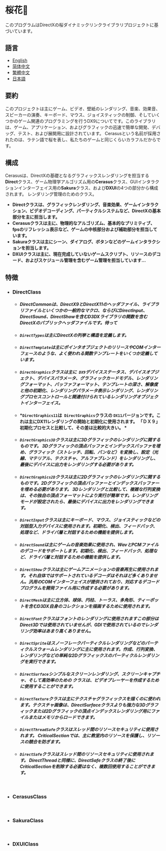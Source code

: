 # 桜花🌸
このプログラムはDirectXの桜ダイナミックリンクライブラリプロジェクトに基づいています。

## 語言
  * [English](https://github.com/Alopex6414/Cerasus/blob/master/README.md)
  * [简体中文](https://github.com/Alopex6414/Cerasus/blob/master/README_ZH_CN.md)
  * [繁體中文](https://github.com/Alopex6414/Cerasus/blob/master/README_ZH_TW.md)
  * [日本語](https://github.com/Alopex6414/Cerasus/blob/master/README_JA_JP.md)

## 要約
このプロジェクトは主にゲーム、ビデオ、壁紙のレンダリング、音楽、効果音、スピーカーの演奏、キーボード、マウス、ジョイスティックの制御、そしていくつかのゲーム関連のプログラミングを行うDX9についてです。このライブラリは、ゲーム、アプリケーション、およびグラフィックの迅速で簡単な開発、デバッグ、テスト、および展開用に設計されています。 Cerasusという名前が採用されたのは、ラテン語で桜を表し、私たちのゲームと同じくらいカラフルだからです。

## 構成
Cerasusは、DirectXの基礎となるグラフィックスレンダリングを担当する**Direct**クラス、ゲーム物理学アルゴリズム用の**Cerasus**クラス、GUIインタラクションインターフェイス用の**Sakura**クラス、および**DXUI**の4つの部分から構成されます。 レンダリング管理のためのクラス。
* **Directクラスは、グラフィックレンダリング、音楽効果、ゲームインタラクション、ビデオデコーディング、パーティクルシステムなど、DirectXの基本部分を主に担当します。**
* **Cerasusクラスは主に、物理的なアルゴリズム、基本的なプリミティブ、fpsのリフレッシュ表示など、ゲームの中核部分および補助部分を担当しています。**
* **Sakuraクラスは主にシーン、ダイアログ、ボタンなどのゲームインタラクションを担当します。**
* **DXUIクラスは主に、現在完成していないゲームスクリプト、リソースのデコード、およびスケジュール管理を含むゲーム管理を担当しています...**

## 特徴
  * ### DirectClass
    * #### *DirectCommonは、DirectX9とDirectX11のヘッダファイル、ライブラリファイルといくつかの一般的なマクロ、ならびにDirectInput、DirectSound、DirectShowを含むD3DXライブラリの関数を含むDirectXのパブリックヘッダファイルです。待って*
    * #### *`DirectTypes`は主にDirectXの列挙と構造を定義します。*
    * #### *`DirectTemplate`は主にポインタオブジェクトのリリースやCOMインターフェースのような、よく使われる関数テンプレートをいくつか定義しています。*
    * #### *`DirectGraphics`クラスは主に` DX9`デバイスステータス、デバイスオブジェクト、デバイスパラメータ、グラフィックカードモデル、レンダリングフォーマット、バッファフォーマット、テンプレートの深さ、解像度と他の初期化、レンダリングパラメータ表示レンダリング、レンダリングプロセスコントロールと関連付けられているレンダリングオブジェクトインターフェイス。*
    * #### *`DirectGraphics11`は` DirectGraphics`クラスの `DX11`バージョンです。これは主にDX11レンダリングの開始と初期化に使用されます。 「ＤＸ９」初期化プロセスと比較して、その差は比較的大きい。 *
    * #### *`DirectGraphics3D`クラスは主に3Dグラフィックのレンダリングに関するものです。 3Dグラフィックの頂点バッファとインデックスバッファを埋め、グラフィック（ストレッチ、回転、パンなど）を変換し、設定（光線、マテリアル、テクスチャ、アルファブレンド）をレンダリングし、最後にデバイスに出力をレンダリングする必要があります。*
    * #### *`DirectGraphics2D`クラスは主に2Dグラフィックのレンダリングに関するものです。2Dグラフィックの頂点バッファーとインデックスバッファーを埋める必要があります。 3Dレンダリングと比較して、複雑な行列変換は、その独自の頂点フォーマットにより実行が簡単です。レンダリングモードが設定されたら、最後にデバイスに出力をレンダリングできます。*
    * #### *`DirectInput`クラスは主にキーボード、マウス、ジョイスティックなどの対話型入力デバイスに使用されます。初期化、検出、フィードバック、処理など、ドライバ層と対話するための機能を提供します。*
    * #### *`DirectSound`は主にゲームの音楽効果に使用され、WavとPCMファイルのデコードをサポートします。初期化、検出、フィードバック、処理など、ドライバ層と対話するための機能を提供します。*
    * #### *`DirectShow`クラスは主にゲームアニメーションの音楽再生に使用されます。それ自体ではサポートされているデコーダはそれほど多くありません。汎用のCOMインターフェイスが提供されており、対応するデコードプログラムを開発ファイル用に作成する必要があります。*
    * #### *`DirectMesh`は主に立方体、球体、円柱、トーラス、多角形、ティーポットを含むD3DX自身のコレクションを描画するために使用されます。*
    * #### *`DirectFont`クラスはフォントのレンダリングに使用されますこの部分はDirect3Dでは使用されていませんが、GDIで使用されているのでレンダリング効率はあまり高くありません。*
    * #### *`DirectSprite`はスノーフレークパーティクルレンダリングなどのパーティクルスウォームレンダリングに主に使用されます。作成、行列変換、レンダリングなどの単純な2Dグラフィックスのパーティクルレンダリングを実行できます。*
    * #### *`DirectSurface`シンプルなスクリーンレンダリング、スクリーンキャプチャ、そして高効率のための クラスは、ビデオプレーヤーを作成するために使用することができます。*
    * #### *`DirectTexture`クラスは主にテクスチャグラフィックスを描くのに使われます。テクスチャ画像は、DirectSurfaceクラスよりも強力な3Dグラフィックまたは2Dグラフィックの頂点インデックスレンダリング用にファイルまたはメモリからロードできます。*
    * #### *`DirectThreadSafe`クラスはスレッド間のリソースセキュリティに使用されます。 CriticalSectionでは、主に教室内のリソースを保護し、リソースの競合を防ぎます。*
    * #### *`DirectSafe`クラスはスレッド間のリソースセキュリティに使用されます。 DirectThreadと同様に、DirectSafeクラスの終了後にCriticalSectionを削除する必要はなく、複数回使用することができます。*
    &nbsp;
  * ### CerasusClass
    &nbsp;
  * ### SakuraClass
    &nbsp;
  * ### DXUIClass
    &nbsp;
